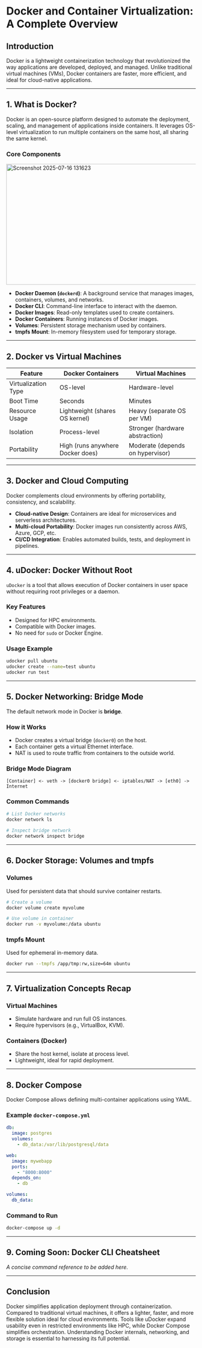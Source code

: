 # Docker and Container Virtualization: A Complete Overview

## Introduction

Docker is a lightweight containerization technology that revolutionized the way applications are developed, deployed, and managed. Unlike traditional virtual machines (VMs), Docker containers are faster, more efficient, and ideal for cloud-native applications.

---

## 1. What is Docker?

Docker is an open-source platform designed to automate the deployment, scaling, and management of applications inside containers. It leverages OS-level virtualization to run multiple containers on the same host, all sharing the same kernel.

### Core Components

<img width="726" height="320" alt="Screenshot 2025-07-16 131623" src="https://github.com/user-attachments/assets/5aa3d78d-b17b-40fd-a429-2c77e925cfff" />


* **Docker Daemon (`dockerd`)**: A background service that manages images, containers, volumes, and networks.
* **Docker CLI**: Command-line interface to interact with the daemon.
* **Docker Images**: Read-only templates used to create containers.
* **Docker Containers**: Running instances of Docker images.
* **Volumes**: Persistent storage mechanism used by containers.
* **tmpfs Mount**: In-memory filesystem used for temporary storage.




---

## 2. Docker vs Virtual Machines

| Feature             | Docker Containers                | Virtual Machines                 |
| ------------------- | -------------------------------- | -------------------------------- |
| Virtualization Type | OS-level                         | Hardware-level                   |
| Boot Time           | Seconds                          | Minutes                          |
| Resource Usage      | Lightweight (shares OS kernel)   | Heavy (separate OS per VM)       |
| Isolation           | Process-level                    | Stronger (hardware abstraction)  |
| Portability         | High (runs anywhere Docker does) | Moderate (depends on hypervisor) |

---

## 3. Docker and Cloud Computing

Docker complements cloud environments by offering portability, consistency, and scalability.

* **Cloud-native Design**: Containers are ideal for microservices and serverless architectures.
* **Multi-cloud Portability**: Docker images run consistently across AWS, Azure, GCP, etc.
* **CI/CD Integration**: Enables automated builds, tests, and deployment in pipelines.

---

## 4. uDocker: Docker Without Root

`uDocker` is a tool that allows execution of Docker containers in user space without requiring root privileges or a daemon.

### Key Features

* Designed for HPC environments.
* Compatible with Docker images.
* No need for `sudo` or Docker Engine.

### Usage Example

```bash
udocker pull ubuntu
udocker create --name=test ubuntu
udocker run test
```

---

## 5. Docker Networking: Bridge Mode

The default network mode in Docker is **bridge**.

### How it Works

* Docker creates a virtual bridge (`docker0`) on the host.
* Each container gets a virtual Ethernet interface.
* NAT is used to route traffic from containers to the outside world.

### Bridge Mode Diagram

```
[Container] <- veth -> [docker0 bridge] <- iptables/NAT -> [eth0] -> Internet
```

### Common Commands

```bash
# List Docker networks
docker network ls

# Inspect bridge network
docker network inspect bridge
```

---

## 6. Docker Storage: Volumes and tmpfs

### Volumes

Used for persistent data that should survive container restarts.

```bash
# Create a volume
docker volume create myvolume

# Use volume in container
docker run -v myvolume:/data ubuntu
```

### tmpfs Mount

Used for ephemeral in-memory data.

```bash
docker run --tmpfs /app/tmp:rw,size=64m ubuntu
```

---

## 7. Virtualization Concepts Recap

### Virtual Machines

* Simulate hardware and run full OS instances.
* Require hypervisors (e.g., VirtualBox, KVM).

### Containers (Docker)

* Share the host kernel, isolate at process level.
* Lightweight, ideal for rapid deployment.

---

## 8. Docker Compose

Docker Compose allows defining multi-container applications using YAML.

### Example `docker-compose.yml`

```yaml
db:
  image: postgres
  volumes:
    - db_data:/var/lib/postgresql/data

web:
  image: mywebapp
  ports:
    - "8000:8000"
  depends_on:
    - db

volumes:
  db_data:
```

### Command to Run

```bash
docker-compose up -d
```

---

## 9. Coming Soon: Docker CLI Cheatsheet

*A concise command reference to be added here.*

---

## Conclusion

Docker simplifies application deployment through containerization. Compared to traditional virtual machines, it offers a lighter, faster, and more flexible solution ideal for cloud environments. Tools like uDocker expand usability even in restricted environments like HPC, while Docker Compose simplifies orchestration. Understanding Docker internals, networking, and storage is essential to harnessing its full potential.
